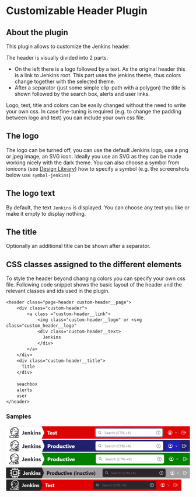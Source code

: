 Customizable Header Plugin
==========

## About the plugin
This plugin allows to customize the Jenkins header.

The header is visually divided into 2 parts. 
- On the left there is a logo followed by a text. As the original header this is a link to Jenkins root. 
This part uses the jenkins theme, thus colors change together with the selected theme.
- After a separator (just some simple clip-path with a polygon) the title is shown followed by the search box, alerts and user links.

Logo, text, title and colors can be easily changed without the need to write your own css.
In case fine-tuning is required (e.g. to change the padding between logo and text) you can include your own css file. 

## The logo
The logo can be turned off, you can use the default Jenkins logo, use a png or jpeg image, an SVG icon.
Ideally you use an SVG as they can be made working nicely with the dark theme.
You can also choose a symbol from ionicons (see [Design Library](https://weekly.ci.jenkins.io/design-library/Symbols/))
how to specify a symbol (e.g. the screenshots below use `symbol-jenkins`)

## The logo text
By default, the text `Jenkins` is displayed. You can choose any text you like or make it empty to display nothing.

## The title
Optionally an additional title can be shown after a separator.

## CSS classes assigned to the different elements
To style the header beyond changing colors you can specify your own css file.
Following code snippet shows the basic layout of the header and the relevant classes and ids used in the plugin.
```
<header class="page-header custom-header__page">
    <div class="custom-header">
        <a class ="custom-header__link">
            <img class="custom-header__logo" or <svg class="custom_header__logo"
            <div class="custom-header__text>
              Jenkins
            </div>
        </a>
    </div>
    <div class="custom-header__title">
      Title
    </div>
    
    seachbox
    alerts
    user
</header>
```


### Samples
![Red](/docs/pics/red-header.png)
![Blue](/docs/pics/blue-header.png)
![Green](/docs/pics/green-header.png)
![Grey Dark](/docs/pics/grey-header-dark-theme.png)
![Red Dark Theme](/docs/pics/red-header-dark-theme.png)


